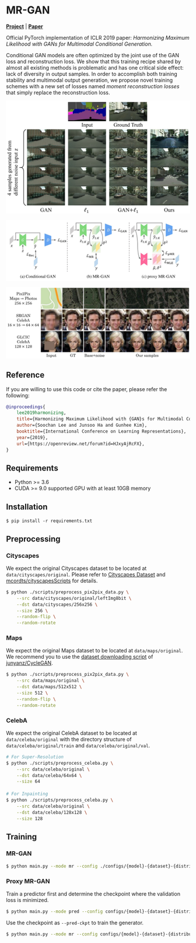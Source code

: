 # MR-GAN

[**Project**][1] | [**Paper**][2]

Official PyTorch implementation of ICLR 2019 paper: *Harmonizing Maximum Likelihood with GANs for Multimodal Conditional Generation.*

Conditional GAN models are often optimized by the joint use of the GAN loss and reconstruction loss. We show that this training recipe shared by almost all existing methods is problematic and has one critical side effect: lack of diversity in output samples.
In order to accomplish both training stability and multimodal output generation, we propose novel training schemes with a new set of losses named *moment reconstruction losses* that simply replace the reconstruction loss.

![mismatch](./arts/mismatch.jpg)

![model](./arts/model.jpg)

![multiple tasks](./arts/multiple_tasks.jpg)


## Reference

If you are willing to use this code or cite the paper, please refer the following:
```bibtex
@inproceedings{
    lee2019harmonizing,
    title={Harmonizing Maximum Likelihood with {GAN}s for Multimodal Conditional Generation},
    author={Soochan Lee and Junsoo Ha and Gunhee Kim},
    booktitle={International Conference on Learning Representations},
    year={2019},
    url={https://openreview.net/forum?id=HJxyAjRcFX},
}
```

## Requirements
* Python >= 3.6
* CUDA >= 9.0 supported GPU with at least 10GB memory

## Installation
```shell
$ pip install -r requirements.txt
```

## Preprocessing
### Cityscapes
We expect the original Cityscapes dataset to be located at `data/cityscapes/original`. Please refer to [Cityscapes Dataset](http://www.cityscapes-dataset.net/) and [mcordts/cityscapesScripts](https://github.com/mcordts/cityscapesScripts) for details.
```bash
$ python ./scripts/preprocess_pix2pix_data.py \
    --src data/cityscapes/original/leftImg8bit \
    --dst data/cityscapes/256x256 \
    --size 256 \
    --random-flip \
    --random-rotate
```

### Maps
We expect the original Maps dataset to be located at `data/maps/original`. We recommend you to use the [dataset downloading script](https://github.com/junyanz/CycleGAN/blob/master/datasets/download_dataset.sh) of [junyanz/CycleGAN](https://github.com/junyanz/CycleGAN).
```bash
$ python ./scripts/preprocess_pix2pix_data.py \
    --src data/maps/original \
    --dst data/maps/512x512 \
    --size 512 \
    --random-flip \
    --random-rotate
```

### CelebA
We expect the original CelebA dataset to be located at `data/celeba/original` with the directory structure of `data/celeba/original/train` and `data/celeba/original/val`.
```bash
# For Super-Resolution
$ python ./scripts/preprocess_celeba.py \
    --src data/celeba/original \
    --dst data/celeba/64x64 \
    --size 64

# For Inpainting
$ python ./scripts/preprocess_celeba.py \
    --src data/celeba/original \
    --dst data/celeba/128x128 \
    --size 128
```



## Training

### MR-GAN
```bash
$ python main.py --mode mr --config ./configs/{model}-{dataset}-{distribution}-{method}.yaml --log-dir ./logs/mr
```

### Proxy MR-GAN
Train a predictor first and determine the checkpoint where the validation loss is minimized.
```bash
$ python main.py --mode pred --config configs/{model}-{dataset}-{distribution}-{method}.yaml --log-dir ./logs/predictor
```
Use the checkpoint as `--pred-ckpt` to train the generator.
```bash
$ python main.py --mode mr --config configs/{model}-{dataset}-{distribution}-{method}.yaml --log-dir ./logs/pmr --pred-ckpt ./logs/predictor/ckpt/{step}-p.pt
```


[1]: https://soochanlee.com/publications/mr-gan
[2]: https://openreview.net/pdf?id=HJxyAjRcFX

